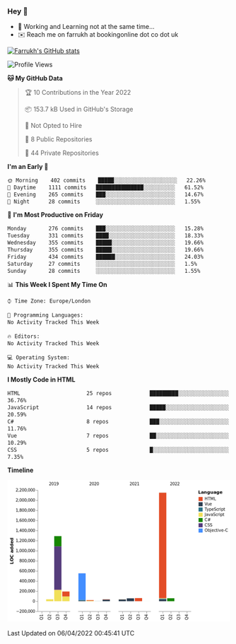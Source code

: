 ### Hey 👋

- 🏃 Working and Learning not at the same time...
- ✉️ Reach me on farrukh at bookingonline dot co dot uk

[![Farrukh's GitHub stats](https://github-readme-stats.vercel.app/api?username=mfsbo&hide=stars&count_private=true)](https://github.com/mfsbo/)

<!--START_SECTION:waka-->
![Profile Views](http://img.shields.io/badge/Profile%20Views-122-blue)

**🐱 My GitHub Data** 

> 🏆 10 Contributions in the Year 2022
 > 
> 📦 153.7 kB Used in GitHub's Storage 
 > 
> 🚫 Not Opted to Hire
 > 
> 📜 8 Public Repositories 
 > 
> 🔑 44 Private Repositories  
 > 
**I'm an Early 🐤** 

```text
🌞 Morning    402 commits    █████░░░░░░░░░░░░░░░░░░░░   22.26% 
🌆 Daytime    1111 commits   ███████████████░░░░░░░░░░   61.52% 
🌃 Evening    265 commits    ███░░░░░░░░░░░░░░░░░░░░░░   14.67% 
🌙 Night      28 commits     ░░░░░░░░░░░░░░░░░░░░░░░░░   1.55%

```
📅 **I'm Most Productive on Friday** 

```text
Monday       276 commits    ███░░░░░░░░░░░░░░░░░░░░░░   15.28% 
Tuesday      331 commits    ████░░░░░░░░░░░░░░░░░░░░░   18.33% 
Wednesday    355 commits    █████░░░░░░░░░░░░░░░░░░░░   19.66% 
Thursday     355 commits    █████░░░░░░░░░░░░░░░░░░░░   19.66% 
Friday       434 commits    ██████░░░░░░░░░░░░░░░░░░░   24.03% 
Saturday     27 commits     ░░░░░░░░░░░░░░░░░░░░░░░░░   1.5% 
Sunday       28 commits     ░░░░░░░░░░░░░░░░░░░░░░░░░   1.55%

```


📊 **This Week I Spent My Time On** 

```text
⌚︎ Time Zone: Europe/London

💬 Programming Languages: 
No Activity Tracked This Week

🔥 Editors: 
No Activity Tracked This Week

💻 Operating System: 
No Activity Tracked This Week

```

**I Mostly Code in HTML** 

```text
HTML                     25 repos            █████████░░░░░░░░░░░░░░░░   36.76% 
JavaScript               14 repos            █████░░░░░░░░░░░░░░░░░░░░   20.59% 
C#                       8 repos             ███░░░░░░░░░░░░░░░░░░░░░░   11.76% 
Vue                      7 repos             ██░░░░░░░░░░░░░░░░░░░░░░░   10.29% 
CSS                      5 repos             █░░░░░░░░░░░░░░░░░░░░░░░░   7.35%

```


**Timeline**

![Chart not found](https://raw.githubusercontent.com/mfsbo/mfsbo/main/charts/bar_graph.png) 


 Last Updated on 06/04/2022 00:45:41 UTC
<!--END_SECTION:waka-->
<!--
**mfsbo/mfsbo** is a ✨ _special_ ✨ repository because its `README.md` (this file) appears on your GitHub profile.

Here are some ideas to get you started:

- 🔭 I’m currently working on ...
- 🌱 I’m currently learning ...
- 👯 I’m looking to collaborate on ...
- 🤔 I’m looking for help with ...
- 💬 Ask me about ...
- 📫 How to reach me: ...
- 😄 Pronouns: ...
- ⚡ Fun fact: ...
-->
